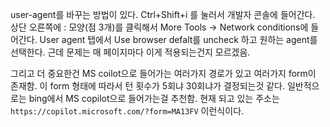 user-agent를 바꾸는 방법이 있다.
Ctrl+Shift+i 를 눌러서 개발자 콘솔에 들어간다. 상단 오른쪽에 : 모양(점 3개)를 클릭해서 More Tools -> Network conditions에 들어간다. User agent 탭에서 Use browser defalt를 uncheck 하고 원하는 agent를 선택한다. 
근데 문제는 매 페이지마다 이게 적용되는건지 모르겠음.

그리고 더 중요한건 MS coilot으로 들어가는 여러가지 경로가 있고 여러가지 form이 존재함. 이 form 형태에 따라서 턴 횟수가 5회냐 30회냐가 결정되는것 같다. 일반적으로는 bing에서 MS copilot으로 들어가는걸 추천함. 현재 되고 있는 주소는 `https://copilot.microsoft.com/?form=MA13FV` 이런식이다.
